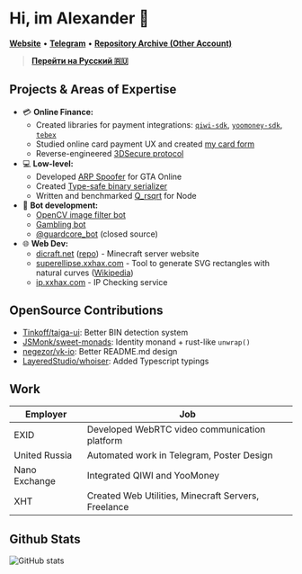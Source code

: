 # Hi, im Alexander 👋

[**Website**](https://alexxgrib.me) &bull; [**Telegram**](https://t.me/AlexXanderGrib) &bull; [**Repository Archive (Other Account)**](https://github.com/alexxgrib) 

> [**Перейти на Русский 🇷🇺**](./ru.md)

## Projects & Areas of Expertise

- 💳 **Online Finance:**
  - Created libraries for payment integrations: [`qiwi-sdk`](https://github.com/AlexXanderGrib/node-qiwi-sdk),
    [`yoomoney-sdk`](https://github.com/AlexXanderGrib/yoomoney-sdk), [`tebex`](https://github.com/AlexXanderGrib/tebex)
  - Studied online card payment UX and created [my card form](https://github.com/AlexXanderGrib/payform-react)
  - Reverse-engineered [3DSecure protocol](https://gist.github.com/AlexXanderGrib/c6670664383d8ed8cdb55cc2084cf250)
- 💻 **Low-level:**
  - Developed [ARP Spoofer](https://github.com/alexxgrib/ip-capture) for GTA Online
  - Created [Type-safe binary serializer](https://github.com/AlexXanderGrib/ts-struct)
  - Written and benchmarked [Q_rsqrt](https://github.com/alexxgrib/qrsqrt-node-benchmark) for Node
- 🤖 **Bot development:**
  - [OpenCV image filter bot](https://github.com/alexxgrib/draw-on-desk-bot)
  - [Gambling bot](https://github.com/alexxgrib/brawl-gamble-bot)
  - [@guardcore_bot](https://t.me/guardcore_bot) (closed source)
- 🌐 **Web Dev:**
  - [dicraft.net](https://dicraft.net) ([repo](https://github.com/AlexXanderGrib/dicraft.net)) - Minecraft server website
  - [superellipse.xxhax.com](https://superellipse.xxhax.com/) - Tool to generate SVG rectangles with natural curves ([Wikipedia](https://en.wikipedia.org/wiki/Superellipse))
  - [ip.xxhax.com](https://ip.xxhax.com/) - IP Checking service

## OpenSource Contributions

- [Tinkoff/taiga-ui](https://github.com/Tinkoff/taiga-ui/issues/2755): Better BIN detection system
- [JSMonk/sweet-monads](https://github.com/JSMonk/sweet-monads/pull/46): Identity monand + rust-like `unwrap()`
- [negezor/vk-io](https://github.com/negezor/vk-io/pull/489): Better README.md design
- [LayeredStudio/whoiser](https://github.com/LayeredStudio/whoiser/pull/34): Added Typescript typings

## Work

| Employer      | Job                                                 |
| ------------- | --------------------------------------------------- |
| EXID          | Developed WebRTC video communication platform       |
| United Russia | Automated work in Telegram, Poster Design           |
| Nano Exchange | Integrated QIWI and YooMoney                        |
| XHT           | Created Web Utilities, Minecraft Servers, Freelance |

## Github Stats

![GitHub stats](https://github-readme-stats.vercel.app/api?username=AlexXanderGrib&show_icons=true&theme=tokyonight)
